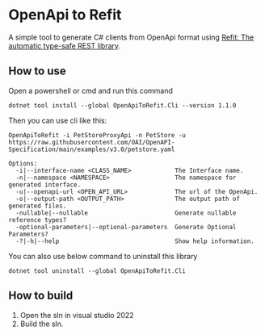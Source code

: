 # OpenApi to Refit

A simple tool to generate C# clients from OpenApi format using [Refit: The automatic type-safe REST library](https://github.com/reactiveui/refit).

## How to use
Open a powershell or cmd and run this command
```
dotnet tool install --global OpenApiToRefit.Cli --version 1.1.0
```
Then you can use cli like this:
``` 
OpenApiToRefit -i PetStoreProxyApi -n PetStore -u https://raw.githubusercontent.com/OAI/OpenAPI-Specification/main/examples/v3.0/petstore.yaml
```
```
Options:
  -i|--interface-name <CLASS_NAME>            The Interface name.
  -n|--namespace <NAMESPACE>                  The namespace for generated interface.
  -u|--openapi-url <OPEN_API_URL>             The url of the OpenApi.
  -o|--output-path <OUTPUT_PATH>              The output path of generated files.
  -nullable|--nullable                        Generate nullable reference types?
  -optional-parameters|--optional-parameters  Generate Optional Parameters?
  -?|-h|--help                                Show help information.
  ```


You can also use below command to uninstall this library
```
dotnet tool uninstall --global OpenApiToRefit.Cli
```


## How to build
1. Open the sln in visual studio 2022
2. Build the sln.
